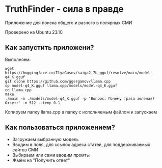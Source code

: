 # TruthFinder - cила в правде
Приложение для поиска общего и разного в полярных СМИ

Проверено на Ubuntu 23.10


## Как запустить приложени?

Выполняем:
```
wget https://huggingface.co/IlyaGusev/saiga2_7b_gguf/resolve/main/model-q4_K.gguf
git clone https://github.com/ggerganov/llama.cpp
cp model-q4_K.gguf llama.cpp/models/model-q4_K.gguf
cd llama.cpp
make
./main -m ./models/model-q4_K.gguf -p "Вопрос: Почему трава зеленая? Ответ:" -n 512 --temp 0.1
```

Копируем папку llama.cpp в папку с исполняемым файлом и запускаем

## Как пользоваться приложением?
* Загружаем выбранную модель
* Вводим в поля, для ссылок адреса статей, для поддерживаемых сайтов СМИ
* Выбираем или сами вводим промты
* Жмём на "Получить ответ"
